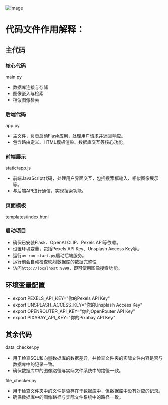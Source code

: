 ![image](https://github.com/user-attachments/assets/d01007df-ff68-4be1-a2a7-9ebced66f22c)

# 代码文件作用解释：

## 主代码
### 核心代码
main.py
- 数据库连接与存储
- 图像嵌入与检索
- 相似图像检索

### 后端代码
app.py 
- 主文件，负责启动Flask应用，处理用户请求并返回响应。
- 包含路由定义、HTML模板渲染、数据库交互等核心功能。

### 前端展示
static/app.js 
- 前端JavaScript代码，处理用户界面交互，包括搜索框输入、相似图像展示等。
- 与后端API进行通信，实现搜索功能。

### 页面模板
templates/index.html 

### 启动项目
- 确保已安装Flask、OpenAI CLIP、Pexels API等依赖。
- 设置环境变量，包括Pexels API Key、Unsplash Access Key等。
- 运行`uv run start.py`启动后端服务。
- 运行前会自动检查映射数据库的数据完整性
- 访问`http://localhost:9899`，即可使用图像搜索功能。

## 环境变量配置
- export PEXELS_API_KEY="你的Pexels API Key"
- export UNSPLASH_ACCESS_KEY="你的Unsplash Access Key"
- export OPENROUTER_API_KEY="你的OpenRouter API Key"
- export PIXABAY_API_KEY="你的Pixabay API Key"

## 其余代码
data_checker.py
- 用于检查SQL和向量数据库的数据差异，并检查文件夹的实际文件内容是否与数据库中的记录一致。
- 确保数据库中的图像路径与实际文件系统中的路径一致。

file_checker.py
- 用于检查文件夹中的文件是否存在于数据库中，但数据库中没有对应的记录。
- 确保数据库中的图像路径与实际文件系统中的路径一致。






